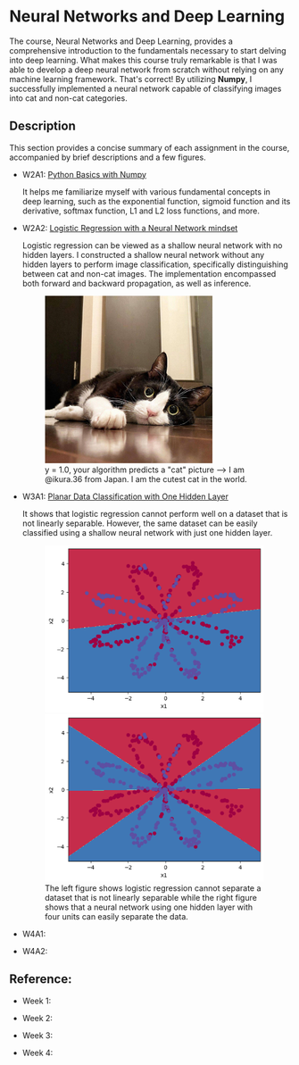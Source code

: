 # Neural Networks and Deep Learning

The course, Neural Networks and Deep Learning, provides a comprehensive introduction to the fundamentals necessary to start delving into deep learning. What makes this course truly remarkable is that I was able to develop a deep neural network from scratch without relying on any machine learning framework. That's correct! By utilizing **Numpy**, I successfully implemented a neural network capable of classifying images into cat and non-cat categories.

## Description

This section provides a concise summary of each assignment in the course, accompanied by brief descriptions and a few figures.

- W2A1: [Python Basics with Numpy](https://htmlpreview.github.io/?https://github.com/lionlai1989/Deep_Learning_Specialization/blob/master/C1-Neural_Networks_and_Deep_Learning/W2A1-Python_Basics_with_Numpy/Python_Basics_with_Numpy.html)

  It helps me familiarize myself with various fundamental concepts in deep learning, such as the exponential function, sigmoid function and its derivative, softmax function, L1 and L2 loss functions, and more.
  
- W2A2: [Logistic Regression with a Neural Network mindset](https://htmlpreview.github.io/?https://github.com/lionlai1989/Deep_Learning_Specialization/blob/master/C1-Neural_Networks_and_Deep_Learning/W2A2-Logistic_Regression_with_a_Neural_Network_Mindset/Logistic_Regression_with_a_Neural_Network_mindset.html)

  Logistic regression can be viewed as a shallow neural network with no hidden layers. I constructed a shallow neural network without any hidden layers to perform image classification, specifically distinguishing between cat and non-cat images. The implementation encompassed both forward and backward propagation, as well as inference.
  
  <figure>
  <img src="./W2A2-Logistic_Regression_with_a_Neural_Network_Mindset/my_images/ikura.36.png" alt="my alt text" height="300"/>
  <figcaption>y = 1.0, your algorithm predicts a "cat" picture --> I am @ikura.36 from Japan. I am the cutest cat in the world.</figcaption>
  </figure>

- W3A1: [Planar Data Classification with One Hidden Layer](https://htmlpreview.github.io/?https://github.com/lionlai1989/Deep_Learning_Specialization/blob/master/C1-Neural_Networks_and_Deep_Learning/W3A1-Planar_Data_Classification_with_One_Hidden_Layer/Planar_data_classification_with_one_hidden_layer.html)

  It shows that logistic regression cannot perform well on a dataset that is not linearly separable. However, the same dataset can be easily classified using a shallow neural network with just one hidden layer.

  <figure>
  <img src="./W3A1-Planar_Data_Classification_with_One_Hidden_Layer/experiment_output/logistic_regression_output.png" alt="my alt text" height="300"/>
  <img src="./W3A1-Planar_Data_Classification_with_One_Hidden_Layer/experiment_output/nn_1layer_4units_output.png" alt="my alt text" height="300"/>
  <figcaption>The left figure shows logistic regression cannot separate a dataset that is not linearly separable while the right figure shows that a neural network using one hidden layer with four units can easily separate the data.</figcaption>
  </figure>

- W4A1:


- W4A2:



## Reference:

- Week 1:

- Week 2:

- Week 3:

- Week 4:
